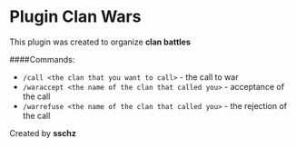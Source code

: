# Plugin Clan Wars
This plugin was created to organize **clan battles**

####Commands:
* `/call <the clan that you want to call>` - the call to war
* `/waraccept <the name of the clan that called you>` - acceptance of the call
* `/warrefuse <the name of the clan that called you>` - the rejection of the call


Created by **sschz**
